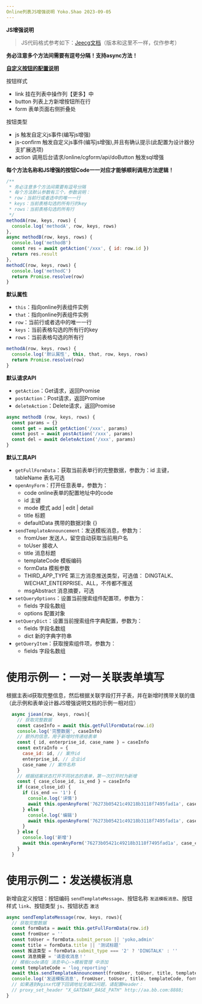 ```yaml
---
Online列表JS增强说明 Yoko.Shao 2023-09-05
---
```


**JS增强说明**

> JS代码格式参考如下：[Jeecg文档](https://www.kancloud.cn/zhangdaiscott/jeecg-boot/2044101)（版本和这里不一样，仅作参考）

**务必注意多个方法间需要有逗号分隔！支持async方法！**

**[自定义按钮的配置说明](https://www.kancloud.cn/zhangdaiscott/jeecg-boot/2292479)**

按钮样式
* link	挂在列表中操作列【更多】中
* button	列表上方新增按钮所在行
* form	表单页面右侧折叠处

按钮类型
* js	触发自定义js事件(编写js增强)
* js-confirm 触发自定义js事件(编写js增强),并且有确认提示(此配置为设计器分支扩展选项)
* action	调用后台请求/online/cgform/api/doButton 触发sql增强

**每个方法名称和JS增强的按钮Code一一对应才能够顺利调用方法逻辑！**

```js
/**
 * 务必注意多个方法间需要有逗号分隔
 * 每个方法默认参数有三个，参数说明：
 * row：当前行或者选中的唯一一行
 * keys：当前表格勾选的所有行的key
 * rows：当前表格勾选的所有行
 */
methodA(row, keys, rows) {
  console.log('methodA', row, keys, rows)
},
async methodB(row, keys, rows) {
  console.log('methodB')
  const res = await getAction('/xxx', { id: row.id })
  return res.result
},
methodC(row, keys, rows) {
  console.log('methodC')
  return Promise.resolve(row)
}
```



**默认属性**

* `this`：指向online列表组件实例
* `that`：指向online列表组件实例
* `row`：当前行或者选中的唯一一行
* `keys`：当前表格勾选的所有行的key
* `rows`：当前表格勾选的所有行

```js
methodA(row, keys, rows) {
  console.log('默认属性', this, that, row, keys, rows)
  return Promise.resolve(row)
}
```



**默认请求API**

* `getAction`：Get请求，返回Promise
* `postAction`：Post请求，返回Promise
* `deleteAction`：Delete请求，返回Promise

```js
async methodB (row, keys, rows) {
  const params = {}
  const get = await getAction('/xxx', params)
  const post = await postAction('/xxx', params)
  const del = await deleteAction('/xxx', params)
}
```



**默认工具API**

* `getFullFormData`：获取当前表单行的完整数据，参数为：id 主键，tableName 表名可选
* `openAnyForm`：打开任意表单，参数为：
  * code online表单的配置地址中的code
  * id 主键
  * mode 模式 add | edit | detail
  * title 标题
  * defaultData 携带的数据对象 {}
* `sendTemplateAnnouncement`：发送模板消息，参数为：
  * fromUser 发送人，留空自动获取当前用户名
  * toUser 接收人
  * title 消息标题
  * templateCode 模板编码
  * formData 模板参数
  * THIRD_APP_TYPE 第三方消息推送类型，可选值： DINGTALK、WECHAT_ENTERPRISE、ALL，不传都不推送
  * msgAbstract 消息摘要，可选
* `setQueryOptions`：设置当前搜索组件配置项，参数为：
  * fields 字段名数组
  * options 配置对象
* `setQueryDict`：设置当前搜索组件字典配置，参数为：
  * fields 字段名数组
  * dict 新的字典字符串
* `getQueryItem`：获取搜索组件项，参数为：
  * fields 字段名数组


# 使用示例一：一对一关联表单填写

根据主表id获取完整信息，然后根据关联字段打开子表，并在新增时携带关联的值（此示例和表单设计器JS增强说明文档的示例一相对应）

```js
  async jiean(row, keys, rows){
    // 获取完整数据
    const caseInfo = await this.getFullFormData(row.id)
    console.log('完整数据', caseInfo)
    // 额外的信息，用于新增时传递给表单
    const { id, enterprise_id, case_name } = caseInfo
    const extraInfo = {
      case_id: id, // 案件id
      enterprise_id, // 企业id
      case_name // 案件名称
    }
    // 根据结案状态打开不同状态的表单，第一次打开时为新增
    const { case_close_id, is_end } = caseInfo
    if (case_close_id) {
      if (is_end == '1') {
        console.log('详情')
        await this.openAnyForm('76273b05421c49218b3118f7495fad1a', case_close_id, 'detail', '结案表', extraInfo)
      } else {
        console.log('编辑')
        await this.openAnyForm('76273b05421c49218b3118f7495fad1a', case_close_id, 'edit', '结案表', extraInfo)
      }
    } else {
      console.log('新增')
      await this.openAnyForm('76273b05421c49218b3118f7495fad1a', case_close_id, 'add', '结案表', extraInfo)
    }
  }
```

# 使用示例二：发送模板消息

新增自定义按钮：按钮编码 `sendTemplateMessage`、按钮名称 `发送模板消息`、按钮样式 `link`、按钮类型 `js`、按钮状态 `激活`

```js
async sendTemplateMessage(row, keys, rows){
  // 获取完整数据
  const formData = await this.getFullFormData(row.id)
  const fromUser = ''
  const toUser = formData.submit_person || 'yoko,admin'
  const title = formData.title || '测试标题'
  const 推送类型 = formData.submit_type === '2' ? 'DINGTALK' : ''
  const 消息摘要 = '请查收消息！'
  // 模板code请在 消息中心->模板管理 中添加
  const templateCode = 'log_reporting'
  await this.sendTemplateAnnouncement(fromUser, toUser, title, templateCode, formData, 推送类型, 消息摘要)
  console.log('发送模板消息', fromUser, toUser, title, templateCode, formData, 推送类型, 消息摘要)
  // 如果遇到Nginx代理下回调地址无端口问题，请配置Header：
  // proxy_set_header "X_GATEWAY_BASE_PATH" http://aa.bb.com:8888;
}
```
